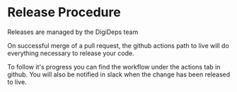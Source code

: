# Release Procedure

Releases are managed by the DigiDeps team

On successful merge of a pull request, the github actions path to live will do everything necessary to release your code.

To follow it's progress you can find the workflow under the actions tab in github. You will also be notified in slack
when the change has been released to live.

